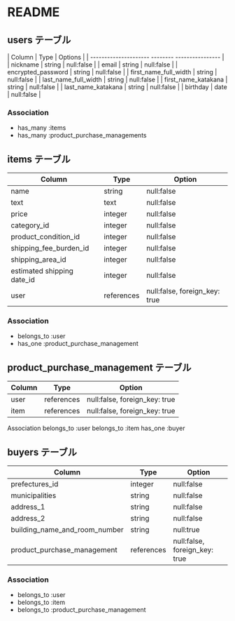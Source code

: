 # README

## users テーブル

| Column                | Type     | Options          |
| ---------------------   --------   ---------------- |
| nickname              | string   | null:false       |
| email                 | string   | null:false       |
| encrypted_password    | string   | null:false       |
| first_name_full_width | string   | null:false       |
| last_name_full_width  | string   | null:false       |
| first_name_katakana   | string   | null:false       |
| last_name_katakana    | string   | null:false       |
| birthday              | date     | null:false       |


### Association

- has_many :items
- has_many  :product_purchase_managements

## items テーブル

| Column                     | Type       | Option                        |
| -------------------------- | ---------- | ------------------------------|
| name                       | string     | null:false                    |
| text                       | text       | null:false                    |
| price                      | integer    | null:false                    |
| category_id                | integer    | null:false                    |
| product_condition_id       | integer    | null:false                    |
| shipping_fee_burden_id     | integer    | null:false                    |
| shipping_area_id           | integer    | null:false                    |
| estimated shipping date_id | integer    | null:false                    |
| user                       | references | null:false, foreign_key: true |

### Association

- belongs_to :user
- has_one    :product_purchase_management

## product_purchase_management テーブル

| Column  | Type       | Option                        |
| ------- | ---------- | ----------------------------- |
| user    | references | null:false, foreign_key: true |
| item    | references | null:false, foreign_key: true |

Association
belongs_to :user 
belongs_to :item
has_one    :buyer

## buyers テーブル

| Column                        | Type       | Option                        |
| ----------------------------- | ---------- | ----------------------------- |
| prefectures_id                | integer    | null:false                    |
| municipalities                | string     | null:false                    |
| address_1                     | string     | null:false                    |
| address_2                     | string     | null:false                    |
| building_name_and_room_number | string     | null:true                     |
| product_purchase_management   | references | null:false, foreign_key: true |

### Association

- belongs_to :user
- belongs_to :item
- belongs_to :product_purchase_management